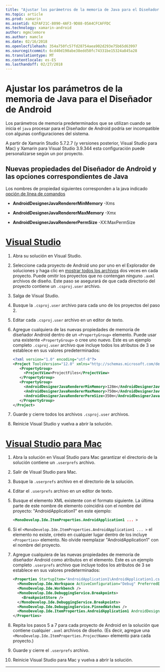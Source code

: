 ```yaml
---
title: "Ajustar los parámetros de la memoria de Java para el Diseñador de Android"
ms.topic: article
ms.prod: xamarin
ms.assetid: 62FAF21C-8090-4AF3-9D88-05A4CFCAFFDC
ms.technology: xamarin-android
author: mgmclemore
ms.author: mamcle
ms.date: 02/16/2018
ms.openlocfilehash: 354a750fc57fd28754aea902d293e75b65d63997
ms.sourcegitcommit: 6cd40d190abe38edd50fc74331be15324a845a28
ms.translationtype: MT
ms.contentlocale: es-ES
ms.lasthandoff: 02/27/2018
---
```

# <a name="adjusting-java-memory-parameters-for-the-android-designer"></a>Ajustar los parámetros de la memoria de Java para el Diseñador de Android

Los parámetros de memoria predeterminados que se utilizan cuando se inicia el `java` procesar para el Diseñador de Android podría ser incompatible con algunas configuraciones del sistema.

A partir de Xamarin Studio 5.7.2.7 (y versiones posterior, Visual Studio para Mac) y Xamarin para Visual Studio 3.9.344 esta configuración puede personalizarse según un por proyecto.

## <a name="new-android-designer-properties-and-corresponding-java-options"></a>Nuevas propiedades del Diseñador de Android y las opciones correspondientes de Java

Los nombres de propiedad siguientes corresponden a la java indicado [opción de línea de comandos](http://docs.oracle.com/javase/7/docs/technotes/tools/windows/java.html)

- **AndroidDesignerJavaRendererMinMemory** -Xms

- **AndroidDesignerJavaRendererMaxMemory** -Xmx

- **AndroidDesignerJavaRendererPermSize** -XX:MaxPermSize


# <a name="visual-studiotabvswin"></a>[Visual Studio](#tab/vswin)

1.  Abra su solución en Visual Studio.

2.  Seleccione cada proyecto de Android uno por uno en el Explorador de soluciones y haga clic en [mostrar todos los archivos](https://msdn.microsoft.com/en-us/library/4afxey9h.aspx) dos veces en cada proyecto. Puede omitir los proyectos que no contengan ninguno `.axml` archivos de diseño. Este paso se asegurará de que cada directorio del proyecto contiene un `.csproj.user` archivo.

3.  Salga de Visual Studio.

4.  Busque la `.csproj.user` archivo para cada uno de los proyectos del paso 2.

5.  Editar cada `.csproj.user` archivo en un editor de texto.

6.  Agregue cualquiera de las nuevas propiedades de memoria de diseñador Android dentro de un `<PropertyGroup>` elemento. Puede usar una existente `<PropertyGroup>` o cree uno nuevo. Este es un ejemplo completo `.csproj.user` archivo que incluye todos los atributos de 3 se establece en sus valores predeterminados:

    ```xml
    <?xml version="1.0" encoding="utf-8"?>
    <Project ToolsVersion="12.0" xmlns="http://schemas.microsoft.com/developer/msbuild/2003">
       <PropertyGroup>
         <ProjectView>ProjectFiles</ProjectView>
       </PropertyGroup>
       <PropertyGroup>
         <AndroidDesignerJavaRendererMinMemory>128m</AndroidDesignerJavaRendererMinMemory>
         <AndroidDesignerJavaRendererMaxMemory>750m</AndroidDesignerJavaRendererMaxMemory>
         <AndroidDesignerJavaRendererPermSize>350m</AndroidDesignerJavaRendererPermSize>
       </PropertyGroup>
    </Project>
    ```

7.  Guarde y cierre todos los archivos `.csproj.user` archivos.

8.  Reinicie Visual Studio y vuelva a abrir la solución.

# <a name="visual-studio-for-mactabvsmac"></a>[Visual Studio para Mac](#tab/vsmac)

1.  Abra la solución en Visual Studio para Mac garantizar el directorio de la solución contiene un `.userprefs` archivo.

2.  Salir de Visual Studio para Mac.

3.  Busque la `.userprefs` archivo en el directorio de la solución.

4.  Editar el `.userprefs` archivo en un editor de texto.

5.  Busque el elemento XML existente con el formato siguiente. La última parte de este nombre de elemento coincidirá con el nombre del proyecto: "AndroidApplication1" en este ejemplo:

    ```xml
    <MonoDevelop.Ide.ItemProperties.AndroidApplication1 ... >
    ```

6.  Si el `<MonoDevelop.Ide.ItemProperties.AndroidApplication1 ... >` el elemento no existe, créelo en cualquier lugar dentro de los incluye `<Properties>` elemento. No olvide reemplazar "AndroidApplication1" con el nombre del proyecto.

7.  Agregue cualquiera de las nuevas propiedades de memoria de diseñador Android como atributos en el elemento. Este es un ejemplo completo `.userprefs` archivo que incluye todos los atributos de 3 se establece en sus valores predeterminados:

    ```xml
    <Properties StartupItem="AndroidApplication1\AndroidApplication1.csproj">
      <MonoDevelop.Ide.Workspace ActiveConfiguration="Debug" PreferredExecutionTarget="Android.SelectDevice" />
      <MonoDevelop.Ide.Workbench />
      <MonoDevelop.Ide.DebuggingService.Breakpoints>
        <BreakpointStore />
      </MonoDevelop.Ide.DebuggingService.Breakpoints>
      <MonoDevelop.Ide.DebuggingService.PinnedWatches />
      <MonoDevelop.Ide.ItemProperties.AndroidApplication1 AndroidDesignerJavaRendererMinMemory="128m" AndroidDesignerJavaRendererMaxMemory="750m" AndroidDesignerJavaRendererPermSize="350m" />
    </Properties>
    ```

8.  Repita los pasos 5 a 7 para cada proyecto de Android en la solución que contiene cualquier `.axml` archivos de diseño. (Es decir, agregue una `<MonoDevelop.Ide.ItemProperties.ProjectName>` elemento para cada proyecto.)

9.  Guarde y cierre el `.userprefs` archivo.

10. Reinicie Visual Studio para Mac y vuelva a abrir la solución.

-----

